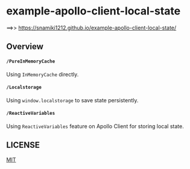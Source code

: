 # example-apollo-client-local-state

==>> https://snamiki1212.github.io/example-apollo-client-local-state/

## Overview

#### `/PureInMemoryCache`

Using `InMemoryCache` directly.

#### `/Localstorage`

Using `window.localstorage` to save state persistently.

#### `/ReactiveVariables`

Using `ReactiveVariables` feature on Apollo Client for storing local state.

## LICENSE

[MIT](https://github.com/snamiki1212/example-apollo-client-local-state/blob/main/LICENSE)
